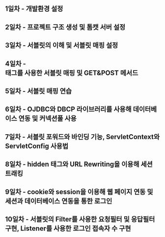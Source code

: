 ## 1일차 - 개발환경 설정
## 2일차 - 프로젝트 구조 생성 및 톰캣 서버 설정
## 3일차 - 서블릿의 이해 및 서블릿 매핑 설정
## 4일차 - <form> 태그를 사용한 서블릿 매핑 및 GET&POST 메서드
## 5일차 - 서블릿 매핑 연습
## 6일차 - OJDBC와 DBCP 라이브러리를 사용해 데이터베이스 연동 및 커넥션풀 사용
## 7일차 - 서블릿 포워드와 바인딩 기능, ServletContext와 ServletConfig 사용법
## 8일차 - hidden 태그와 URL Rewriting을 이용해 세션 트래킹 
## 9일차 - cookie와 session을 이용해 웹 페이지 연동 및 세션과 데이터베이스 연동을 통한 로그인
## 10일차 - 서블릿의 Filter를 사용한 요청필터 및 응답필터 구현, Listener를 사용한 로그인 접속자 수 구현
